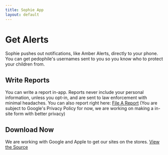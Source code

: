 ```yaml
---
title: Sophie App
layout: default
--- 
```

# Get Alerts
Sophie pushes out notifications, like Amber Alerts, directly to your phone. You can get pedophile's usernames sent to you so you know who to protect your children from.

## Write Reports
You can write a report in-app. Reports never include your personal information, unless you opt-in, and are sent to law enforcement with minimal headaches.
You can also report right here: [File A Report](https://forms.gle/zuc7mtz8EycFhf1a8) (You are subject to Google's Privacy Policy for now, we are working on making a in-site form with better privacy)

## Download Now
We are working with Google and Apple to get our sites on the stores.
[View the Source](https://github.com/sophieproject/sophieapp)